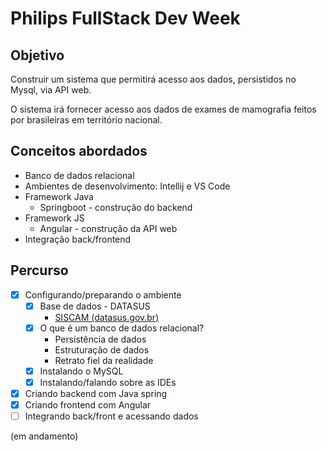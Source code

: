 # Philips FullStack Dev Week

## Objetivo

Construir um sistema que permitirá acesso aos dados, persistidos no Mysql, via API web.

O sistema irá fornecer acesso aos dados de exames de mamografia feitos por brasileiras em território nacional.

## Conceitos abordados

- Banco de dados relacional
- Ambientes de desenvolvimento: Intellij e VS Code
- Framework Java
    - Springboot - construção do backend
- Framework JS
    - Angular - construção da API web
- Integração back/frontend

## Percurso

- [x]  Configurando/preparando o ambiente
    - [x]  Base de dados - DATASUS
        - [SISCAM (datasus.gov.br)](http://w3.datasus.gov.br/siscam/index.php?area=0402)
    - [x]  O que é um banco de dados relacional?
        - Persistência de dados
        - Estruturação de dados
        - Retrato fiel da realidade
    - [x]  Instalando o MySQL
    - [x]  Instalando/falando sobre as IDEs
- [x]  Criando backend com Java spring
- [x]  Criando frontend com Angular
- [ ]  Integrando back/front e acessando dados

(em andamento)

